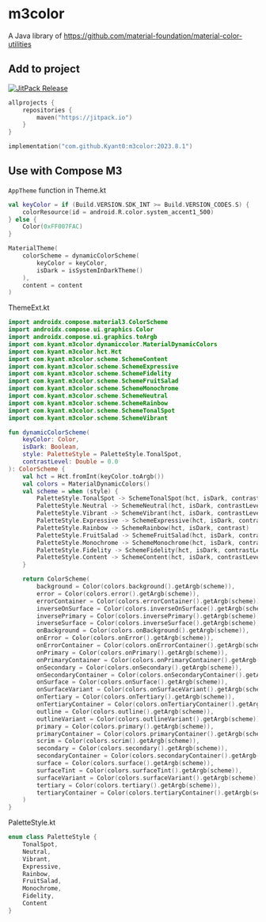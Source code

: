 # m3color

A Java library of https://github.com/material-foundation/material-color-utilities

## Add to project

[![JitPack Release](https://jitpack.io/v/Kyant0/m3color.svg)](https://jitpack.io/#Kyant0/m3color)

```kotlin
allprojects {
    repositories {
        maven("https://jitpack.io")
    }
}

implementation("com.github.Kyant0:m3color:2023.8.1")
```

## Use with Compose M3

```AppTheme``` function in Theme.kt
```kotlin
val keyColor = if (Build.VERSION.SDK_INT >= Build.VERSION_CODES.S) {
    colorResource(id = android.R.color.system_accent1_500)
} else {
    Color(0xFF007FAC)
}

MaterialTheme(
    colorScheme = dynamicColorScheme(
        keyColor = keyColor,
        isDark = isSystemInDarkTheme()
    ),
    content = content
)
```

ThemeExt.kt
```kotlin
import androidx.compose.material3.ColorScheme
import androidx.compose.ui.graphics.Color
import androidx.compose.ui.graphics.toArgb
import com.kyant.m3color.dynamiccolor.MaterialDynamicColors
import com.kyant.m3color.hct.Hct
import com.kyant.m3color.scheme.SchemeContent
import com.kyant.m3color.scheme.SchemeExpressive
import com.kyant.m3color.scheme.SchemeFidelity
import com.kyant.m3color.scheme.SchemeFruitSalad
import com.kyant.m3color.scheme.SchemeMonochrome
import com.kyant.m3color.scheme.SchemeNeutral
import com.kyant.m3color.scheme.SchemeRainbow
import com.kyant.m3color.scheme.SchemeTonalSpot
import com.kyant.m3color.scheme.SchemeVibrant

fun dynamicColorScheme(
    keyColor: Color,
    isDark: Boolean,
    style: PaletteStyle = PaletteStyle.TonalSpot,
    contrastLevel: Double = 0.0
): ColorScheme {
    val hct = Hct.fromInt(keyColor.toArgb())
    val colors = MaterialDynamicColors()
    val scheme = when (style) {
        PaletteStyle.TonalSpot -> SchemeTonalSpot(hct, isDark, contrastLevel)
        PaletteStyle.Neutral -> SchemeNeutral(hct, isDark, contrastLevel)
        PaletteStyle.Vibrant -> SchemeVibrant(hct, isDark, contrastLevel)
        PaletteStyle.Expressive -> SchemeExpressive(hct, isDark, contrastLevel)
        PaletteStyle.Rainbow -> SchemeRainbow(hct, isDark, contrast)
        PaletteStyle.FruitSalad -> SchemeFruitSalad(hct, isDark, contrast)
        PaletteStyle.Monochrome -> SchemeMonochrome(hct, isDark, contrastLevel)
        PaletteStyle.Fidelity -> SchemeFidelity(hct, isDark, contrastLevel)
        PaletteStyle.Content -> SchemeContent(hct, isDark, contrastLevel)
    }

    return ColorScheme(
        background = Color(colors.background().getArgb(scheme)),
        error = Color(colors.error().getArgb(scheme)),
        errorContainer = Color(colors.errorContainer().getArgb(scheme)),
        inverseOnSurface = Color(colors.inverseOnSurface().getArgb(scheme)),
        inversePrimary = Color(colors.inversePrimary().getArgb(scheme)),
        inverseSurface = Color(colors.inverseSurface().getArgb(scheme)),
        onBackground = Color(colors.onBackground().getArgb(scheme)),
        onError = Color(colors.onError().getArgb(scheme)),
        onErrorContainer = Color(colors.onErrorContainer().getArgb(scheme)),
        onPrimary = Color(colors.onPrimary().getArgb(scheme)),
        onPrimaryContainer = Color(colors.onPrimaryContainer().getArgb(scheme)),
        onSecondary = Color(colors.onSecondary().getArgb(scheme)),
        onSecondaryContainer = Color(colors.onSecondaryContainer().getArgb(scheme)),
        onSurface = Color(colors.onSurface().getArgb(scheme)),
        onSurfaceVariant = Color(colors.onSurfaceVariant().getArgb(scheme)),
        onTertiary = Color(colors.onTertiary().getArgb(scheme)),
        onTertiaryContainer = Color(colors.onTertiaryContainer().getArgb(scheme)),
        outline = Color(colors.outline().getArgb(scheme)),
        outlineVariant = Color(colors.outlineVariant().getArgb(scheme)),
        primary = Color(colors.primary().getArgb(scheme)),
        primaryContainer = Color(colors.primaryContainer().getArgb(scheme)),
        scrim = Color(colors.scrim().getArgb(scheme)),
        secondary = Color(colors.secondary().getArgb(scheme)),
        secondaryContainer = Color(colors.secondaryContainer().getArgb(scheme)),
        surface = Color(colors.surface().getArgb(scheme)),
        surfaceTint = Color(colors.surfaceTint().getArgb(scheme)),
        surfaceVariant = Color(colors.surfaceVariant().getArgb(scheme)),
        tertiary = Color(colors.tertiary().getArgb(scheme)),
        tertiaryContainer = Color(colors.tertiaryContainer().getArgb(scheme))
    )
}
```

PaletteStyle.kt
```kotlin
enum class PaletteStyle {
    TonalSpot,
    Neutral,
    Vibrant,
    Expressive,
    Rainbow,
    FruitSalad,
    Monochrome,
    Fidelity,
    Content
}
```
